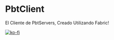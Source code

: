 # PbtClient

El Cliente de PbtServers, Creado Utilizando Fabric!

[![ko-fi](https://ko-fi.com/img/githubbutton_sm.svg)](https://ko-fi.com/T6T2CB7E1)
